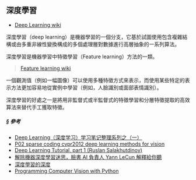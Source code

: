 ﻿## 深度學習

+ [Deep Learning wiki](https://en.wikipedia.org/wiki/Deep_learning)

深度學習（deep learning）是機器學習的一個分支，它基於試圖使用包含複雜結構或由多重非線性變換構成的多個處理層對數據進行高層抽象的一系列算法。

深度學習是機器學習中特徵學習（Feature learning）方法的一類。
> [Feature learning wiki](https://en.wikipedia.org/wiki/Feature_learning)

一個觀測值（例如一幅圖像）可以使用多種特徵方式來表示，而使用某些特定的表示方法更加容易地從實例中學習（例如，人臉識別或面部表情識別）。

深度學習的好處之一是將用非監督式或半監督式的特徵學習和分層特徵提取的高效算法來替代手工獲取特徵。

##### § 參考

+ [Deep Learning（深度学习）学习笔记整理系列之（一）](http://blog.csdn.net/zouxy09/article/details/8775360)
+ [P02 sparse coding cvpr2012 deep learning methods for vision](http://www.slideshare.net/zukun/p02-sparse-coding-cvpr2012-deep-learning-methods-for-vision)
+ [Deep Learning Tutorial, part 1 (Ruslan Salakhutdinov)](http://www.slideshare.net/ktoshik/deep-learning-tutorial-part-1-ruslan-salakhutdinov)
+ [解除機器深度學習迷思，臉書 AI 負責人 Yann LeCun 解釋給你聽](http://buzzorange.com/techorange/2015/02/26/facebook-ai-yann-lecun/)
+ [深度學習的深度](http://www.csie.ntu.edu.tw/~sdlin/novel/deep_learning.pdf)
+ [Programming Computer Vision with Python](http://yongyuan.name/pcvwithpython/)
